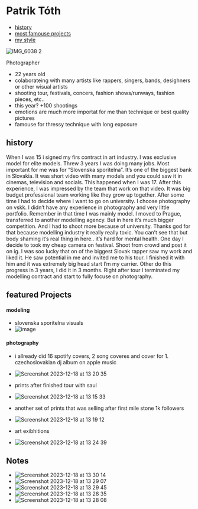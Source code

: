 # Patrik Tóth
- [history](#history)
- [most famouse projects](#featured-projects)
- [my style](#notes)

![IMG_6038 2](https://github.com/pattot888/english-for-designers-/assets/40389985/3035d980-3fc3-432d-af95-5a099ff26437)

<!-- This is a comment, only visible to the author: Add a link to your presentation. -->
<!-- Presentations do not need to be a PDF, you may link elsewhere, such as Figma, YouTube, etc. -->
<!-- Consider adding navigation to each section (About, Featured Projects, Notes, etc.) -->
Photographer
- 22 years old
- colaborateing with many artists like rappers, singers, bands, desighners or other wisual artists
- shooting tour, festivals, concers, fashion shows/runways, fashion pieces, etc..
- this year? +100 shootings
- emotions are much more importat for me than technique or best quality pictures
- famouse for thressy technique with long exposure 

## history 

<!-- Consider including a headshot. We’re not designing, so keep the image width/height around 320px x 320px (square). Replace "surname" with your surname in the file name. -->
When I was 15 i signed my firs contract in art industry. I was exclusive model for elite models. Threw 3 years I was doing many jobs. Most important for me was for “Slovenska sporitelna”. It’s one of the biggest bank in Slovakia. It was short video with many models and you could saw it in cinemas, television and socials. This happened when I was 17. After this experience, I was impressed by the team that work on that video. It was big budget professional team working like they grow up together. After some time I had to decide where I want to go on university. I choose photography on vskk. I didn’t have any experience in photography and very little portfolio. Remember in that time I was mainly model. I moved to Prague, transferred to another modelling agency. But in here it’s much bigger competition. And I had to shoot more because of university. Thanks god for that because modelling industry it really really toxic. You can’t see that but body shaming it’s real thing in here.. it’s hard for mental health. One day I decide to took my cheap camera on festival. Shoot from crowd and post it on ig. I was soo lucky that on of the biggest Slovak rapper saw my work and liked it. He saw potential in me and invited me to his tour. I finished it with him and it was extremely big head start I’m my carrier. Other do this progress in 3 years, I did it in 3 months. Right after tour I terminated my modelling contract and start to fully focuse on photography. 


## featured Projects

#### modeling
- slovenska sporitelna visuals 
- ![image](https://github.com/pattot888/english-for-designers-/assets/40389985/2fc2317c-4610-4b53-90b7-5d01e6597cc2)

#### photography 
- i allready did 16 spotify covers, 2 song coveres and cover for 1. czechoslovakian dj album on apple music
- ![Screenshot 2023-12-18 at 13 20 35](https://github.com/pattot888/english-for-designers-/assets/40389985/f92ecf07-249c-44ae-be88-9bef3d597672)

- prints after finished tour with saul 
- ![Screenshot 2023-12-18 at 13 15 33](https://github.com/pattot888/english-for-designers-/assets/40389985/b92db382-afa4-4d5c-b27e-8b915a94d90f)

- another set of prints that was selling after first mile stone 1k followers
- ![Screenshot 2023-12-18 at 13 19 12](https://github.com/pattot888/english-for-designers-/assets/40389985/0a7249fa-78cf-4815-aaab-3d660ee71df7)

- art exibhitions 
- ![Screenshot 2023-12-18 at 13 24 39](https://github.com/pattot888/english-for-designers-/assets/40389985/d1283ea9-d200-4958-9389-82b85ce2e7bb)


## Notes

- ![Screenshot 2023-12-18 at 13 30 14](https://github.com/pattot888/english-for-designers-/assets/40389985/ed808048-470c-482c-b5ca-f48a4ce58c40)
- ![Screenshot 2023-12-18 at 13 29 07](https://github.com/pattot888/english-for-designers-/assets/40389985/6e2eb42f-630c-4bed-ad0b-dee404a91361)
- ![Screenshot 2023-12-18 at 13 29 45](https://github.com/pattot888/english-for-designers-/assets/40389985/99d17b16-fe5d-4821-bd74-83e8b92c52a2)
- ![Screenshot 2023-12-18 at 13 28 35](https://github.com/pattot888/english-for-designers-/assets/40389985/e6442f09-1024-499d-b134-3013f159884b)
- ![Screenshot 2023-12-18 at 13 28 08](https://github.com/pattot888/english-for-designers-/assets/40389985/792abd51-72a1-4779-9be3-a4712d905ab9)

